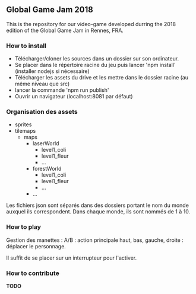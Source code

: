 ## Global Game Jam 2018

This is the repository for our video-game developed durring the 2018 edition of the Global Game Jam in Rennes, FRA.

### How to install

- Télécharger/cloner les sources dans un dossier sur son ordinateur.
- Se placer dans le répertoire racine du jeu puis lancer 'npm install' (installer nodejs si nécessaire)
- Télécharger les assets du drive et les mettre dans le dossier racine (au même niveau que src)
- lancer la commande 'npm run publish' 
- Ouvrir un navigateur (localhost:8081 par défaut)

### Organisation des assets

 - sprites
 - tilemaps
	- maps
		- laserWorld
			- level1_coli
			- level1_fleur
			- ...
		- forestWorld
			- level1_coli
			- level1_fleur
			- ...
		- ...

Les fichiers json sont séparés dans des dossiers portant le nom du monde auxquel ils correspondent.
Dans chaque monde, ils sont nommés de 1 à 10.
### How to play

Gestion des manettes :
A/B : action principale
haut, bas, gauche, droite : déplacer le personnage.

Il suffit de se placer sur un interrupteur pour l'activer.

### How to contribute

**TODO**
